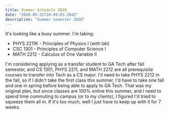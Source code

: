 ```yaml
---
title: Summer Schedule 2020
date: "2020-05-31T10:49:03.284Z"
description: "Summer semester 2020"
---
```


It's looking like a busy summer. I'm taking:

* PHYS 2211K - Principles of Physics I (with lab)
* CSC 1301 - Principles of Computer Science I
* MATH 2212 - Calculus of One Variable II


I'm considering applying as a transfer student to GA Tech after fall semester, and CS 1301, PHYS 2211, and MATH 2212 are all prerequisite courses to transfer into Tech as a CS major. I'll need to take PHYS 2212 in the fall, so if I didn't take the first class this summer, I'd have to take one fall and one in spring before being able to apply to GA Tech. That was my original plan, but since classes are 100% online this summer, and I need to spend time commuting to campus (or to my clients), I figured I'd tried to squeeze them all in. If it's too much, well I just have to keep up with it for 7 weeks.